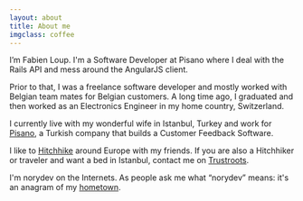 ```yaml
---
layout: about
title: About me
imgclass: coffee
---
```


<p class="lead" markdown="1">I’m Fabien Loup. I'm a Software Developer at Pisano where I deal with the Rails API and mess around the AngularJS client.</p>

Prior to that, I was a freelance software developer and mostly worked with Belgian team mates for Belgian customers. A long time ago, I graduated and then worked as an Electronics Engineer in my home country, Switzerland.

I currently live with my wonderful wife in Istanbul, Turkey and work for [Pisano](http://www.pisano.co), a Turkish company that builds a Customer Feedback Software.

I like to [Hitchhike](https://www.somewherexpress.com) around Europe with my friends. If you are also a Hitchhiker or traveler and want a bed in Istanbul, contact me on [Trustroots](https://www.trustroots.org/profile/redfox).

I'm norydev on the Internets. As people ask me what “norydev” means: it's an anagram of my [hometown](https://en.wikipedia.org/wiki/Yverdon-les-Bains).

